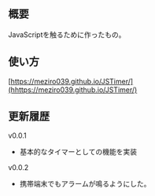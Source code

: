 ## 概要
JavaScriptを触るために作ったもの。

## 使い方
[https://meziro039.github.io/JSTimer/](hhttps://meziro039.github.io/JSTimer/)

## 更新履歴
v0.0.1  
- 基本的なタイマーとしての機能を実装
  
v0.0.2  
- 携帯端末でもアラームが鳴るようにした。